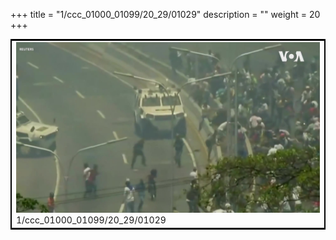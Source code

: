 +++
title = "1/ccc_01000_01099/20_29/01029"
description = ""
weight = 20
+++

<table style="border:2px solid black;max-width:800px;max-height:800px;" 
><tr><td>
<img class="center-fit-jpg"
src="/jpg_/aaa_20190430_NxaOmWaI8sI_01028.jpg">
1/ccc_01000_01099/20_29/01029
</img></td></tr></table>
